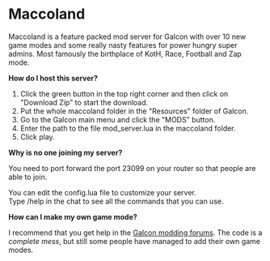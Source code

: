 # Maccoland
Maccoland is a feature packed mod server for Galcon with over 10 new game modes and some really nasty features for power hungry super admins. Most famously the birthplace of KotH, Race, Football and Zap mode. 

**How do I host this server?**
1. Click the green button in the top right corner and then click on "Download Zip" to start the download.
1. Put the whole maccoland folder in the "Resources" folder of Galcon.
2. Go to the Galcon main menu and click the "MODS" button.
3. Enter the path to the file mod_server.lua in the maccoland folder.
4. Click play.


**Why is no one joining my server?**

You need to port forward the port 23099 on your router so that people are able to join.

You can edit the config.lua file to customize your server.  
Type /help in the chat to see all the commands that you can use.

**How can I make my own game mode?**

I recommend that you get help in the [Galcon modding forums](https://www.galcon.com/forums/55/65/). The code is a _complete mess_, but still some people have managed to add their own game modes.
